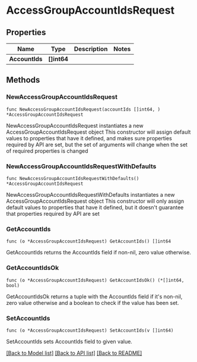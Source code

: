 # AccessGroupAccountIdsRequest

## Properties

Name | Type | Description | Notes
------------ | ------------- | ------------- | -------------
**AccountIds** | **[]int64** |  | 

## Methods

### NewAccessGroupAccountIdsRequest

`func NewAccessGroupAccountIdsRequest(accountIds []int64, ) *AccessGroupAccountIdsRequest`

NewAccessGroupAccountIdsRequest instantiates a new AccessGroupAccountIdsRequest object
This constructor will assign default values to properties that have it defined,
and makes sure properties required by API are set, but the set of arguments
will change when the set of required properties is changed

### NewAccessGroupAccountIdsRequestWithDefaults

`func NewAccessGroupAccountIdsRequestWithDefaults() *AccessGroupAccountIdsRequest`

NewAccessGroupAccountIdsRequestWithDefaults instantiates a new AccessGroupAccountIdsRequest object
This constructor will only assign default values to properties that have it defined,
but it doesn't guarantee that properties required by API are set

### GetAccountIds

`func (o *AccessGroupAccountIdsRequest) GetAccountIds() []int64`

GetAccountIds returns the AccountIds field if non-nil, zero value otherwise.

### GetAccountIdsOk

`func (o *AccessGroupAccountIdsRequest) GetAccountIdsOk() (*[]int64, bool)`

GetAccountIdsOk returns a tuple with the AccountIds field if it's non-nil, zero value otherwise
and a boolean to check if the value has been set.

### SetAccountIds

`func (o *AccessGroupAccountIdsRequest) SetAccountIds(v []int64)`

SetAccountIds sets AccountIds field to given value.



[[Back to Model list]](../README.md#documentation-for-models) [[Back to API list]](../README.md#documentation-for-api-endpoints) [[Back to README]](../README.md)


